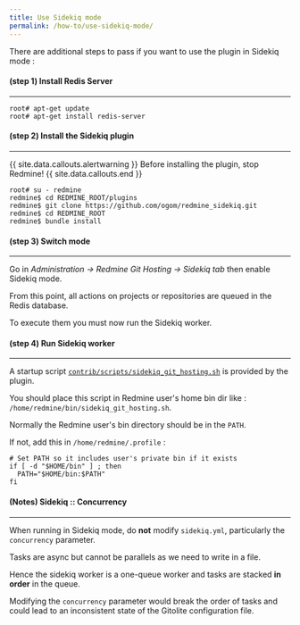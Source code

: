 ```yaml
---
title: Use Sidekiq mode
permalink: /how-to/use-sidekiq-mode/
---
```


There are additional steps to pass if you want to use the plugin in Sidekiq mode :

#### **(step 1)** Install Redis Server
***

    root# apt-get update
    root# apt-get install redis-server


#### **(step 2)** Install the Sidekiq plugin
***

{{ site.data.callouts.alertwarning }}
  Before installing the plugin, stop Redmine!
{{ site.data.callouts.end }}

    root# su - redmine
    redmine$ cd REDMINE_ROOT/plugins
    redmine$ git clone https://github.com/ogom/redmine_sidekiq.git
    redmine$ cd REDMINE_ROOT
    redmine$ bundle install


#### **(step 3)** Switch mode
***

Go in *Administration -> Redmine Git Hosting -> Sidekiq tab* then enable Sidekiq mode.

From this point, all actions on projects or repositories are queued in the Redis database.

To execute them you must now run the Sidekiq worker.


#### **(step 4)** Run Sidekiq worker
***

A startup script [```contrib/scripts/sidekiq_git_hosting.sh```](https://github.com/jbox-web/redmine_git_hosting/blob/devel/contrib/scripts/sidekiq_git_hosting.sh) is provided by the plugin.

You should place this script in Redmine user's home bin dir like : ```/home/redmine/bin/sidekiq_git_hosting.sh```.

Normally the Redmine user's bin directory should be in the ```PATH```.

If not, add this in ```/home/redmine/.profile``` :

    # Set PATH so it includes user's private bin if it exists
    if [ -d "$HOME/bin" ] ; then
      PATH="$HOME/bin:$PATH"
    fi


#### **(Notes)** Sidekiq :: Concurrency
***

When running in Sidekiq mode, do **not** modify ```sidekiq.yml```, particularly the ```concurrency``` parameter.

Tasks are async but cannot be parallels as we need to write in a file.

Hence the sidekiq worker is a one-queue worker and tasks are stacked **in order** in the queue.

Modifying the ```concurrency``` parameter would break the order of tasks and could lead to an inconsistent state of the Gitolite configuration file.
